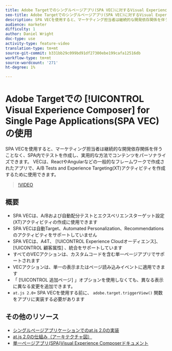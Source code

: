 ```yaml
---
title: Adobe Targetでのシングルページアプリ(SPA VEC)に対するVisual Experience Composerの使用
seo-title: Adobe Targetでのシングルページアプリ(SPA VEC)に対するVisual Experience Composerの使用
description: SPA VECを使用すると、マーケティング担当者は継続的な開発依存関係を伴うことなく、SPA内でテストを作成し、実用的な方法でコンテンツをパーソナライズできます。 VECは、ReactやAngularなどの一般的なフレームワークで作成されたアプリで、A/B Tests and Experience Targeting(XT)アクティビティを作成するために使用できます。
audience: marketer
difficulty: 1
author: Daniel Wright
doc-type: use
activity-type: feature-video
translation-type: tm+mt
source-git-commit: b331bb29c099bd91df27300ebe199cafa12516db
workflow-type: tm+mt
source-wordcount: '271'
ht-degree: 1%

---
```



# Adobe Targetでの [!UICONTROL Visual Experience Composer] for Single Page Applications(SPA VEC)の使用

SPA VECを使用すると、マーケティング担当者は継続的な開発依存関係を伴うことなく、SPA内でテストを作成し、実用的な方法でコンテンツをパーソナライズできます。 VECは、ReactやAngularなどの一般的なフレームワークで作成されたアプリで、A/B Tests and Experience Targeting(XT)アクティビティを作成するために使用できます。

>[!VIDEO](https://video.tv.adobe.com/v/26249?quality=12)

## 概要

* SPA VECは、A/Bおよび自動配分テストとエクスペリエンスターゲット設定(XT)アクティビティの作成に使用できます
* SPA VECは自動Target、Automated Personalization、Recommendationsのアクティビティをサポートしていません
* SPA VECは、A4T、 [!UICONTROL Experience Cloudオーディエンス]、 [!UICONTROL 顧客属性] 、統合をサポートしています
* すべてのVECアクションは、カスタムコードを含む単一ページアプリでサポートされます
* VECアクションは、単一の表示またはページ読み込みイベントに適用できます
* 「 [!UICONTROL 追加ページ] 」オプションを使用しなくても、異なる表示に異なる変更を追加できます。
* `at.js 2.0+` SPA VECを使用する前に、 `adobe.target.triggerView()` 関数をアプリに実装する必要があります

## その他のリソース

* [シングルページアプリケーションでのat.js 2.0の実装](../implementation/implement-atjs-20-in-a-single-page-application.md)
* [at.js 2.0の仕組み（アーキテクチャ図）](../implementation/understanding-how-atjs-20-works.md)
* [単一ページアプリ(SPA)Visual Experience Composerドキュメント](https://docs.adobe.com/help/en/target/using/experiences/spa-visual-experience-composer.html)